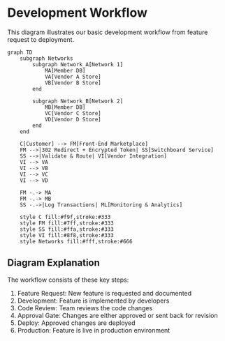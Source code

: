# Development Workflow

This diagram illustrates our basic development workflow from feature request to deployment.

```mermaid
graph TD
    subgraph Networks
        subgraph Network_A[Network 1]
            MA[Member DB]
            VA[Vendor A Store]
            VB[Vendor B Store]
        end
        
        subgraph Network_B[Network 2]
            MB[Member DB]
            VC[Vendor C Store]
            VD[Vendor D Store]
        end
    end

    C[Customer] --> FM[Front-End Marketplace]
    FM -->|302 Redirect + Encrypted Token| SS[Switchboard Service]
    SS -->|Validate & Route| VI[Vendor Integration]
    VI --> VA
    VI --> VB
    VI --> VC
    VI --> VD
    
    FM -.-> MA
    FM -.-> MB
    SS -.->|Log Transactions| ML[Monitoring & Analytics]
    
    style C fill:#f9f,stroke:#333
    style FM fill:#7ff,stroke:#333
    style SS fill:#ffa,stroke:#333
    style VI fill:#8f8,stroke:#333
    style Networks fill:#fff,stroke:#666
```

## Diagram Explanation

The workflow consists of these key steps:

1. Feature Request: New feature is requested and documented
2. Development: Feature is implemented by developers
3. Code Review: Team reviews the code changes
4. Approval Gate: Changes are either approved or sent back for revision
5. Deploy: Approved changes are deployed
6. Production: Feature is live in production environment
